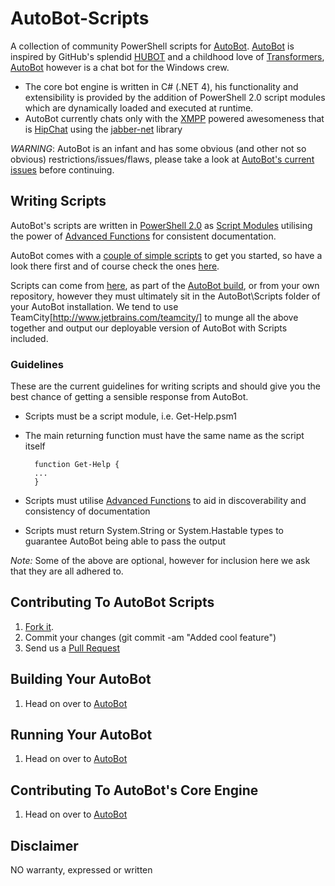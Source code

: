 # AutoBot-Scripts
A collection of community PowerShell scripts for [AutoBot](https://github.com/lholman/AutoBot).
[AutoBot](https://github.com/lholman/AutoBot) is inspired by GitHub's splendid [HUBOT](http://hubot.github.com/) and a childhood love of [Transformers](http://en.wikipedia.org/wiki/Autobot), [AutoBot](https://github.com/lholman/AutoBot) however is a chat bot for the Windows crew. 

+ The core bot engine is written in C# (.NET 4), his functionality and extensibility is provided by the addition of PowerShell 2.0 script modules which are dynamically loaded and executed at runtime.
+ AutoBot currently chats only with the [XMPP](http://xmpp.org/about-xmpp/) powered awesomeness that is [HipChat](http://www.hipchat.com) using the [jabber-net](http://code.google.com/p/jabber-net/) library

_WARNING_: AutoBot is an infant and has some obvious (and other not so obvious) restrictions/issues/flaws, please take a look at [AutoBot's current issues](https://github.com/lholman/AutoBot/issues?labels=AutoBot.Engine&sort=created&direction=desc&state=open&page=1) before continuing.

## Writing Scripts
AutoBot's scripts are written in [PowerShell 2.0](http://en.wikipedia.org/wiki/Windows_PowerShell) as [Script Modules](http://msdn.microsoft.com/en-us/library/windows/desktop/dd878340(v=vs.85).aspx) utilising the power of [Advanced Functions](http://technet.microsoft.com/en-us/magazine/hh413265.aspx) for consistent documentation. 

AutoBot comes with a [couple of simple scripts](https://github.com/lholman/AutoBot/tree/master/src/AutoBot.Cmd/Scripts) to get you started, so have a look there first and of course check the ones [here](https://github.com/lholman/AutoBot-Scripts/src).

Scripts can come from [here](https://github.com/lholman/AutoBot-Scripts), as part of the [AutoBot build](https://github.com/lholman/AutoBot), or from your own repository, however they must ultimately sit in the AutoBot\Scripts folder of your AutoBot installation.  We tend to use TeamCity[http://www.jetbrains.com/teamcity/] to munge all the above together and output our deployable version of AutoBot with Scripts included. 
 
### Guidelines
These are the current guidelines for writing scripts and should give you the best chance of getting a sensible response from AutoBot.

+ Scripts must be a script module, i.e. Get-Help.psm1
+ The main returning function must have the same name as the script itself

		function Get-Help {
		...
		}
	
+ Scripts must utilise [Advanced Functions](http://technet.microsoft.com/en-us/magazine/hh413265.aspx) to aid in discoverability and consistency of documentation
+ Scripts must return System.String or System.Hastable types to guarantee AutoBot being able to pass the output

_Note:_ Some of the above are optional, however for inclusion here we ask that they are all adhered to.
	
## Contributing To AutoBot Scripts
1. [Fork it](http://help.github.com/fork-a-repo/).
1. Commit your changes (git commit -am "Added cool feature")
1. Send us a [Pull Request](http://help.github.com/send-pull-requests/)

## Building Your AutoBot 
1. Head on over to [AutoBot](https://github.com/lholman/AutoBot/blob/master/README.markdown)

## Running Your AutoBot
1. Head on over to [AutoBot](https://github.com/lholman/AutoBot/blob/master/README.markdown)

## Contributing To AutoBot's Core Engine
1. Head on over to [AutoBot](https://github.com/lholman/AutoBot/blob/master/README.markdown)

## Disclaimer
NO warranty, expressed or written